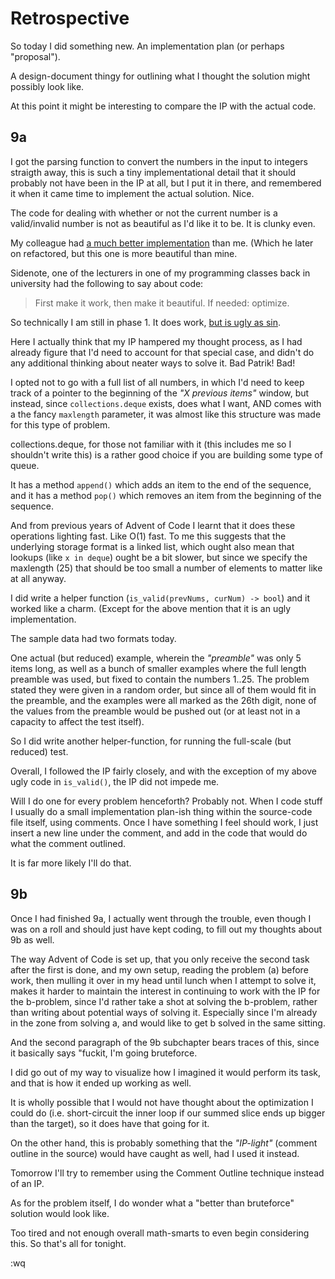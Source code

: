 # Retrospective #

So today I did something new. An implementation plan (or perhaps "proposal").

A design-document thingy for outlining what I thought the solution might
possibly look like.

At this point it might be interesting to compare the IP with the actual code.


## 9a ##

I got the parsing function to convert the numbers in the input to integers
straigth away, this is such a tiny implementational detail that it should
probably not have been in the IP at all, but I put it in there, and remembered
it when it came time to implement the actual solution. Nice.

The code for dealing with whether or not the current number is a valid/invalid
number is not as beautiful as I'd like it to be. It is clunky even.

My colleague had [a much better implementation](https://github.com/henkla/AdventOfCode2020/blob/d4dfa086cd9e3193d0ea645a2621e41022ed60ef/Day09/Program.cs#L121-L130) than me. (Which he later on refactored, but this one is more beautiful than mine.

Sidenote, one of the lecturers in one of my programming classes back in
university had the following to say about code:

> First make it work, then make it beautiful. If needed: optimize.

So technically I am still in phase 1. It does work, [but is ugly as sin](https://github.com/padowi/AdventOfCode2020/blob/main/09/a.py#L26-L39).

Here I actually think that my IP hampered my thought process, as I had already
figure that I'd need to account for that special case, and didn't do any
additional thinking about neater ways to solve it. Bad Patrik! Bad!

I opted not to go with a full list of all numbers, in which I'd need to keep
track of a pointer to the beginning of the *"X previous items"* window, but
instead, since `collections.deque` exists, does what I want, AND comes with a
the fancy `maxlength` parameter, it was almost like this structure was made for
this type of problem.

collections.deque, for those not familiar with it (this includes me so I
shouldn't write this) is a rather good choice if you are building some type of
queue.

It has a method `append()` which adds an item to the end of the sequence, and it
has a method `pop()` which removes an item from the beginning of the sequence.

And from previous years of Advent of Code I learnt that it does these operations
lighting fast. Like O(1) fast. To me this suggests that the underlying storage
format is a linked list, which ought also mean that lookups (like `x in deque`)
ought be a bit slower, but since we specify the maxlength (25) that should be
too small a number of elements to matter like at all anyway.

I did write a helper function (`is_valid(prevNums, curNum) -> bool`) and it
worked like a charm. (Except for the above mention that it is an ugly
implementation.

The sample data had two formats today.

One actual (but reduced) example, wherein the *"preamble"* was only 5 items
long, as well as a bunch of smaller examples where the full length preamble was
used, but fixed to contain the numbers 1..25. The problem stated they were given
in a random order, but since all of them would fit in the preamble, and the
examples were all marked as the 26th digit, none of the values from the preamble
would be pushed out (or at least not in a capacity to affect the test itself).

So I did write another helper-function, for running the full-scale (but reduced)
test.

Overall, I followed the IP fairly closely, and with the exception of my above
ugly code in `is_valid()`, the IP did not impede me.

Will I do one for every problem henceforth? Probably not. When I code stuff I
usually do a small implementation plan-ish thing within the source-code file
itself, using comments. Once I have something I feel should work, I just insert
a new line under the comment, and add in the code that would do what the comment
outlined.

It is far more likely I'll do that.

## 9b ##

Once I had finished 9a, I actually went through the trouble, even though I was
on a roll and should just have kept coding, to fill out my thoughts about 9b as
well.

The way Advent of Code is set up, that you only receive the second task after
the first is done, and my own setup, reading the problem (a) before work, then
mulling it over in my head until lunch when I attempt to solve it, makes it
harder to maintain the interest in continuing to work with the IP for the
b-problem, since I'd rather take a shot at solving the b-problem, rather than
writing about potential ways of solving it. Especially since I'm already in the
zone from solving a, and would like to get b solved in the same sitting.

And the second paragraph of the 9b subchapter bears traces of this, since it
basically says "fuckit, I'm going bruteforce.

I did go out of my way to visualize how I imagined it would perform its task,
and that is how it ended up working as well.

It is wholly possible that I would not have thought about the optimization I
could do (i.e. short-circuit the inner loop if our summed slice ends up bigger
than the target), so it does have that going for it.

On the other hand, this is probably something that the *"IP-light"* (comment
outline in the source) would have caught as well, had I used it instead.

Tomorrow I'll try to remember using the Comment Outline technique instead of an
IP.

As for the problem itself, I do wonder what a "better than bruteforce" solution
would look like.

Too tired and not enough overall math-smarts to even begin considering this. So
that's all for tonight.

:wq
